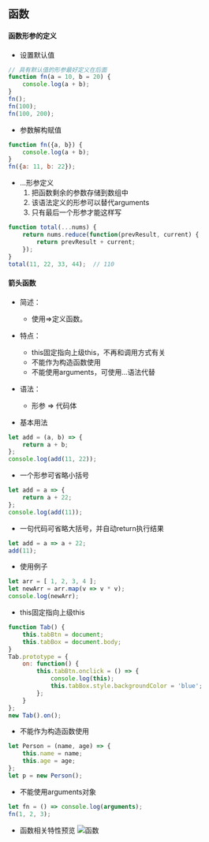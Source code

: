 ## 函数

#### 函数形参的定义

- 设置默认值

```javascript
// 具有默认值的形参最好定义在后面
function fn(a = 10, b = 20) {
	console.log(a + b);
}
fn();
fn(100);
fn(100, 200);
```

- 参数解构赋值

```javascript
function fn({a, b}) {
	console.log(a + b);
}
fn({a: 11, b: 22});
```

- ...形参定义
    1. 把函数剩余的参数存储到数组中
    2. 该语法定义的形参可以替代arguments
    3. 只有最后一个形参才能这样写

```javascript
function total(...nums) {
	return nums.reduce(function(prevResult, current) {
		return prevResult + current;
	});
}
total(11, 22, 33, 44);  // 110
```

#### 箭头函数
- 简述：
    + 使用=>定义函数。
- 特点：
    + this固定指向上级this，不再和调用方式有关
    + 不能作为构造函数使用
    + 不能使用arguments，可使用...语法代替
- 语法：
   + 形参 => 代码体

- 基本用法

```javascript
let add = (a, b) => {
	return a + b;
};
console.log(add(11, 22));
```

- 一个形参可省略小括号

```javascript
let add = a => {
	return a + 22;
};
console.log(add(11));
```

- 一句代码可省略大括号，并自动return执行结果

```javascript
let add = a => a + 22;
add(11);
```

- 使用例子

```javascript
let arr = [ 1, 2, 3, 4 ];
let newArr = arr.map(v => v * v);
console.log(newArr);
```

- this固定指向上级this

```javascript
function Tab() {
	this.tabBtn = document;
	this.tabBox = document.body;
}
Tab.prototype = {
	on: function() {
		this.tabBtn.onclick = () => {
			console.log(this);
			this.tabBox.style.backgroundColor = 'blue';
		};
	}
};
new Tab().on();
```

- 不能作为构造函数使用

```javascript
let Person = (name, age) => {
	this.name = name;
	this.age = age;
};
let p = new Person();
```

- 不能使用arguments对象

```javascript
let fn = () => console.log(arguments);
fn(1, 2, 3);
```

- 函数相关特性预览
![函数](./imgs/function.jpg)
